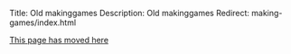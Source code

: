 Title: Old makinggames
Description: Old makinggames
Redirect: making-games/index.html

[This page has moved here](making-games/index.md)

